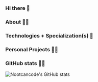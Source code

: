 ### Hi there 🤠

### About 🧑‍💻

### Technologies + Specialization(s) 🎨

### Personal Projects 🐸👾

### GitHub stats 🦸‍♂️
![Nootcancode's GitHub stats](https://github-readme-stats.vercel.app/api?username=Nootcancode&count_private=true)

<!--


<!--
**Nootcancode/nootcancode** is a ✨ _special_ ✨ repository because its `README.md` (this file) appears on your GitHub profile.

Here are some ideas to get you started:

- 🔭 I’m currently working on ...
- 🌱 I’m currently learning ...
- 👯 I’m looking to collaborate on ...
- 🤔 I’m looking for help with ...
- 💬 Ask me about ...
- 📫 How to reach me: ...
- 😄 Pronouns: ...
- ⚡ Fun fact: ...
-->
